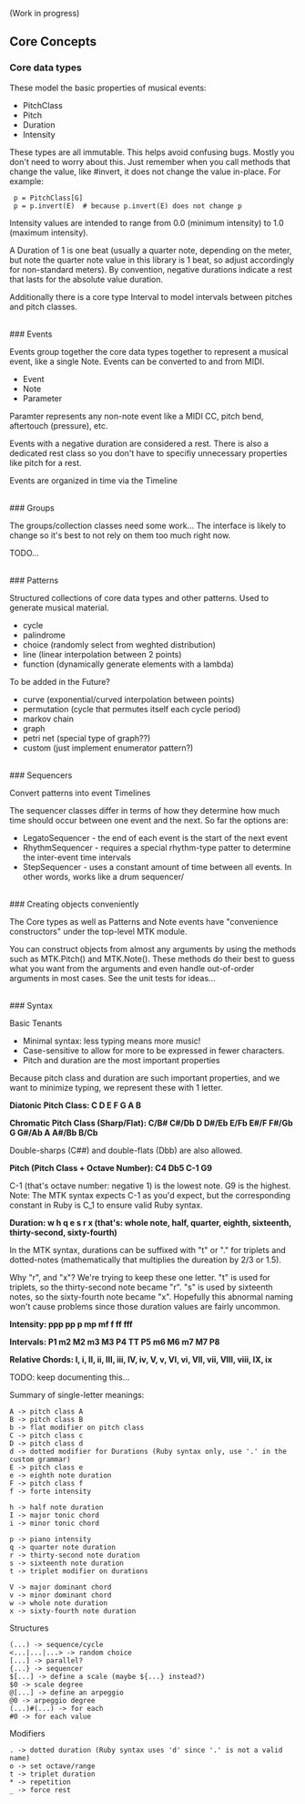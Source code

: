 (Work in progress)

Core Concepts
-------------

### Core data types

These model the basic properties of musical events:
* PitchClass
* Pitch
* Duration
* Intensity

These types are all immutable. This helps avoid confusing bugs.
Mostly you don't need to worry about this. Just remember when you call methods that change the value, like #invert,
it does not change the value in-place. For example:

     p = PitchClass[G]
     p = p.invert(E)  # because p.invert(E) does not change p

Intensity values are intended to range from 0.0 (minimum intensity) to 1.0 (maximum intensity).

A Duration of 1 is one beat (usually a quarter note, depending on the meter, but note the quarter note value in this
library is 1 beat, so adjust accordingly for non-standard meters). By convention, negative durations
indicate a rest that lasts for the absolute value duration.

Additionally there is a core type Interval to model intervals between pitches and pitch classes.


<br/>
### Events

Events group together the core data types together to represent a musical event, like a single Note.
Events can be converted to and from MIDI.

* Event
* Note
* Parameter

Paramter represents any non-note event like a MIDI CC, pitch bend, aftertouch (pressure), etc.

Events with a negative duration are considered a rest. There is also a dedicated rest class so you
don't have to specifiy unnecessary properties like pitch for a rest.

Events are organized in time via the Timeline


<br/>
### Groups

The groups/collection classes need some work... The interface is likely to change so it's best to not rely on them too much
right now.

TODO...


<br/>
### Patterns

Structured collections of core data types and other patterns. Used to generate musical material.

* cycle
* palindrome
* choice (randomly select from weghted distribution)
* line (linear interpolation between 2 points)
* function (dynamically generate elements with a lambda)

To be added in the Future?
* curve (exponential/curved interpolation between points)
* permutation (cycle that permutes itself each cycle period)
* markov chain
* graph
* petri net (special type of graph??)
* custom (just implement enumerator pattern?)


<br/>
### Sequencers

Convert patterns into event Timelines

The sequencer classes differ in terms of how they determine how much time should occur between one event and the next.
So far the options are:
* LegatoSequencer - the end of each event is the start of the next event
* RhythmSequencer - requires a special rhythm-type patter to determine the inter-event time intervals
* StepSequencer - uses a constant amount of time between all events. In other words, works like a drum sequencer/


<br/>
### Creating objects conveniently

The Core types as well as Patterns and Note events have "convenience constructors" under the top-level MTK module.

You can construct objects from almost any arguments by using the methods such as MTK.Pitch() and MTK.Note().
These methods do their best to guess what you want from the arguments and even handle out-of-order arguments
in most cases. See the unit tests for ideas...


<br/>
### Syntax

Basic Tenants

* Minimal syntax: less typing means more music!
* Case-sensitive to allow for more to be expressed in fewer characters.
* Pitch and duration are the most important properties

Because pitch class and duration are such important properties, and we want to minimize typing, we represent these with 1 letter.

**Diatonic Pitch Class: C D E F G A B**

**Chromatic Pitch Class (Sharp/Flat): C/B# C#/Db D D#/Eb E/Fb E#/F F#/Gb G G#/Ab A A#/Bb B/Cb**

Double-sharps (C##) and double-flats (Dbb) are also allowed.

**Pitch (Pitch Class + Octave Number): C4 Db5 C-1 G9**

C-1 (that's octave number: negative 1) is the lowest note. G9 is the highest.
Note: The MTK syntax expects C-1 as you'd expect, but the corresponding constant in Ruby is C_1 to ensure valid Ruby syntax.

**Duration: w h q e s r x (that's: whole note, half, quarter, eighth, sixteenth, thirty-second, sixty-fourth)**

In the MTK syntax, durations can be suffixed with "t" or "." for triplets and dotted-notes
(mathematically that multiplies the dureation by 2/3 or 1.5).

Why "r", and "x"? We're trying to keep these one letter.
"t" is used for triplets, so the thirty-second note became "r".
"s" is used by sixteenth notes, so the sixty-fourth note became "x".
Hopefully this abnormal naming won't cause problems since those duration values are fairly uncommon.


**Intensity: ppp pp p mp mf f ff fff**

**Intervals: P1 m2 M2 m3 M3 P4 TT P5 m6 M6 m7 M7 P8**

**Relative Chords: I, i, II, ii, III, iii, IV, iv, V, v, VI, vi, VII, vii, VIII, viii, IX, ix**


TODO: keep documenting this...


Summary of single-letter meanings:
```
A -> pitch class A
B -> pitch class B
b -> flat modifier on pitch class
C -> pitch class c
D -> pitch class d
d -> dotted modifier for Durations (Ruby syntax only, use '.' in the custom grammar)
E -> pitch class e
e -> eighth note duration
F -> pitch class f
f -> forte intensity

h -> half note duration
I -> major tonic chord
i -> minor tonic chord

p -> piano intensity
q -> quarter note duration
r -> thirty-second note duration
s -> sixteenth note duration
t -> triplet modifier on durations

V -> major dominant chord
v -> minor dominant chord
w -> whole note duration
x -> sixty-fourth note duration
```

Structures
```
(...) -> sequence/cycle
<...|...|...> -> random choice
[...] -> parallel?
{...} -> sequencer
$[...] -> define a scale (maybe ${...} instead?)
$0 -> scale degree
@[...] -> define an arpeggio
@0 -> arpeggio degree
(...)#(...) -> for each
#0 -> for each value
```

Modifiers
```
. -> dotted duration (Ruby syntax uses 'd' since '.' is not a valid name)
o -> set octave/range
t -> triplet duration
* -> repetition
_ -> force rest
```